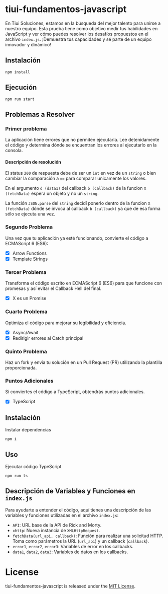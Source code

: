 # tiui-fundamentos-javascript

En Tiui Soluciones, estamos en la búsqueda del mejor talento para unirse a nuestro equipo. Esta prueba tiene como objetivo medir tus habilidades en JavaScript y ver cómo puedes resolver los desafíos propuestos en el archivo `index.js`. ¡Demuestra tus capacidades y sé parte de un equipo innovador y dinámico!

## Instalación

```
npm install
```
## Ejecución

```
npm run start
```

## Problemas a Resolver

### Primer problema
La aplicación tiene errores que no permiten ejecutarla. Lee detenidamente el código y determina dónde se encuentran los errores al ejecutarlo en la consola.

#### Descripción de resolución
El status `200` de respuesta debe de ser un `int` en vez de un `string` o bien cambiar la comparación a `==` para comparar unicamente los valores.

En el argumento `d (data1)` del callback `b (callback)` de la funcion `X (fetchData)` espera un objeto y no un `string`.

La función `JSON.parse` del `string` decidí ponerlo dentro de la funcion `X (fetchData)` dónde se invoca al callback `b (callback)` ya que de esa forma sólo se ejecuta una vez.

### Segundo Problema
Una vez que tu aplicación ya esté funcionando, convierte el código a ECMAScript 6 (ES6):
-[x] Arrow Functions
-[x] Template Strings

### Tercer Problema
Transforma el código escrito en ECMAScript 6 (ES6) para que funcione con promesas y así evitar el Callback Hell del final.
-[x] X es un Promise

### Cuarto Problema
Optimiza el código para mejorar su legibilidad y eficiencia.
-[x] Async/Await
-[x] Redirigir errores al Catch principal

### Quinto Problema
Haz un fork y envia tu solución en un Pull Request (PR) utilizando la plantilla proporcionada.


### Puntos Adicionales
Si conviertes el código a TypeScript, obtendrás puntos adicionales.
- [x] TypeScript

## Instalación
Instalar dependencias

```shell
npm i
```

## Uso
Ejecutar código TypeScript
```shell
npm run ts
```

## Descripción de Variables y Funciones en `index.js`

Para ayudarte a entender el código, aquí tienes una descripción de las variables y funciones utilizadas en el archivo `index.js`:

- `API`: URL base de la API de Rick and Morty.
- `xhttp`: Nueva instancia de `XMLHttpRequest`.
- `fetchData(url_api, callback)`: Función para realizar una solicitud HTTP. Toma como parámetros la URL (`url_api`) y un callback (`callback`).
- `error1`, `error2`, `error3`: Variables de error en los callbacks.
- `data1`, `data2`, `data3`: Variables de datos en los callbacks.

# License
tiui-fundamentos-javascript is released under the [MIT License](https://opensource.org/licenses/MIT).
